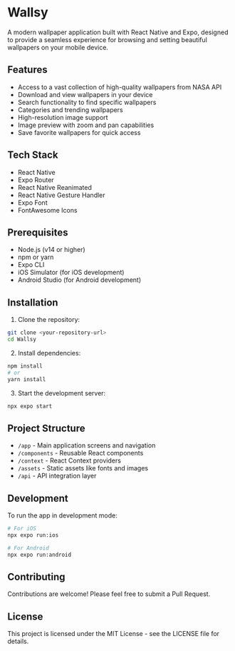 # Wallsy

A modern wallpaper application built with React Native and Expo, designed to provide a seamless experience for browsing and setting beautiful wallpapers on your mobile device.

## Features

- Access to a vast collection of high-quality wallpapers from NASA API
- Download and view wallpapers in your device
- Search functionality to find specific wallpapers
- Categories and trending wallpapers
- High-resolution image support
- Image preview with zoom and pan capabilities
- Save favorite wallpapers for quick access

## Tech Stack

- React Native
- Expo Router
- React Native Reanimated
- React Native Gesture Handler
- Expo Font
- FontAwesome Icons

## Prerequisites

- Node.js (v14 or higher)
- npm or yarn
- Expo CLI
- iOS Simulator (for iOS development)
- Android Studio (for Android development)

## Installation

1. Clone the repository:
```bash
git clone <your-repository-url>
cd Wallsy
```

2. Install dependencies:
```bash
npm install
# or
yarn install
```

3. Start the development server:
```bash
npx expo start
```

## Project Structure

- `/app` - Main application screens and navigation
- `/components` - Reusable React components
- `/context` - React Context providers
- `/assets` - Static assets like fonts and images
- `/api` - API integration layer

## Development

To run the app in development mode:

```bash
# For iOS
npx expo run:ios

# For Android
npx expo run:android
```

## Contributing

Contributions are welcome! Please feel free to submit a Pull Request.

## License

This project is licensed under the MIT License - see the LICENSE file for details. 